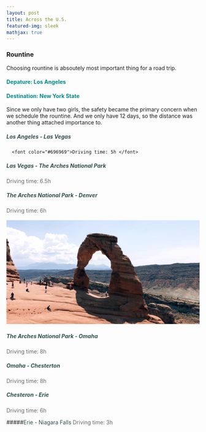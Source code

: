 ```yaml
---
layout: post
title: Across the U.S.
featured-img: sleek
mathjax: true
---
```

### Rountine
Choosing rountine is absoutely most important thing for a road trip.
#### <font color="#008B8B">Depature: Los Angeles </font>
#### <font color="#008B8B">Destination: New York State </font>
Since we only have two girls, the safety became the primary concern when we schedule the rountine. And we only have 12 days, so the distance was another thing attached importance to.

##### <font color="#2F4F4F">Los Angeles - Las Vegas </font> <br />
      <font color="#696969">Driving time: 5h </font>

##### <font color="#2F4F4F">Las Vegas - The Arches National Park </font> <br />
   <font color="#696969">Driving time: 6.5h </font> <br />

##### <font color="#2F4F4F">The Arches National Park - Denver </font> <br />
   <font color="#696969">Driving time: 6h <br /> </font> <br />
![Arches National Park](/assets/img/posts/sleek.jpg)
##### <font color="#2F4F4F">The Arches National Park - Omaha </font> <br />
   <font color="#696969">Driving time: 8h </font> <br />

##### <font color="#2F4F4F">Omaha - Chesterton </font> <br />
   <font color="#696969">Driving time: 8h </font> <br />

##### <font color="#2F4F4F">Chesteron - Erie </font> <br />
   <font color="#696969">Driving time: 6h </font> <br />

#####<font color="#2F4F4F">Erie - Niagara Falls </font>
      <font color="#696969">Driving time: 3h </font> <br />

